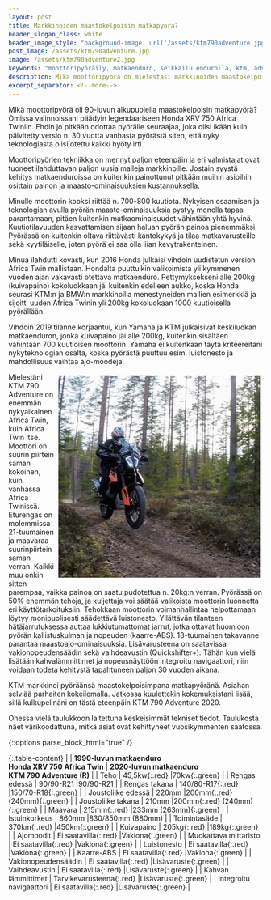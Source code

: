 ```yaml
---
layout: post
title: Markkinoiden maastokelpoisin matkapyörä?
header_slogan_class: white
header_image_style: "background-image: url('/assets/ktm790adventure.jpg');"
post_image: /assets/ktm790adventure.jpg
image: /assets/ktm790adventure2.jpg
keywords: "moottoripyöräily, matkaenduro, seikkailu endurolla, ktm, adventure, 790"
description: Mikä moottoripyörä on mielestäsi markkinoiden maastokelpoisin matkapyörä? Lue minun ajatukseni aiheesta!
excerpt_separator: <!--more-->
---
```


Mikä moottoripyörä oli 90-luvun alkupuolella maastokelpoisin matkapyörä? 
Omissa valinnoissani päädyin legendaariseen Honda XRV 750 Africa 
Twiniin. Ehdin jo pitkään odottaa pyörälle seuraajaa, joka olisi ikään 
kuin päivitetty versio n. 30 vuotta vanhasta pyörästä siten, että nyky 
teknologiasta olisi otettu kaikki hyöty irti.

<!--more-->

Moottoripyörien tekniikka on mennyt paljon eteenpäin ja eri valmistajat 
ovat tuoneet ilahduttavan paljon uusia malleja markkinoille. Jostain 
syystä kehitys matkaenduroissa on kuitenkin painottunut pitkään muihin 
asioihin osittain painon ja maasto-ominaisuuksien kustannuksella.

Minulle moottorin kooksi riittää n. 700-800 kuutiota. Nykyisen osaamisen 
ja teknologian avulla pyörän maasto-ominaisuuksia pystyy monella tapaa 
parantamaan, pitäen kuitenkin matkaominaisuudet vähintään yhtä hyvinä. 
Kuutiotilavuuden kasvattamisen sijaan haluan pyörän painoa pienemmäksi. 
Pyörässä on kuitenkin oltava riittävästi kantokykyä ja tilaa 
matkavarusteille sekä kyytiläiselle, joten pyörä ei saa olla liian 
kevytrakenteinen.

Minua ilahdutti kovasti, kun 2016 Honda julkaisi vihdoin uudistetun 
version Africa Twin mallistaan. Hondalta puuttuikin valikoimista yli 
kymmenen vuoden ajan vakavasti otettava matkaenduro. Pettymyksekseni 
alle 200kg (kuivapaino) kokoluokkaan jäi kuitenkin edelleen aukko, koska 
Honda seurasi KTM:n ja BMW:n markkinoilla menestyneiden mallien 
esimerkkiä ja sijoitti uuden Africa Twinin yli 200kg kokoluokaan 1000 
kuutioisella pyörällään.

Vihdoin 2019 tilanne korjaantui, kun Yamaha ja KTM julkaisivat 
keskiluokan matkaenduron, jonka kuivapaino jäi alle 200kg, kuitenkin 
sisältäen vähintään 700 kuutioisen moottorin. Yamaha ei kuitenkaan täytä 
kriteereitäni nykyteknologian osalta, koska pyörästä puuttuu esim. 
luistonesto ja mahdollisuus vaihtaa ajo-moodeja.

<img src="/assets/ktm790adventure2.jpg" style="float: right; padding: 5px;" />

Mielestäni KTM 790 Adventure on enemmän nykyaikainen Africa Twin, kuin 
Africa Twin itse. Moottori on suurin piirtein saman kokoinen, kuin 
vanhassa Africa Twinissä. Eturengas on molemmissa 21-tuumainen ja 
maavaraa suurinpiirtein saman verran. Kaikki muu onkin sitten  parempaa, 
vaikka painoa on saatu pudotettua n. 20kg:n verran. Pyörässä on 50% 
enemmän tehoja, ja kuljettaja voi säätää valikoista moottorin luonnetta 
eri käyttötarkoituksiin. Tehokkaan moottorin voimanhallintaa 
helpottamaan löytyy monipuolisesti säädettävä luistonesto. Yllättävän 
tilanteen hätäjarrutuksessa auttaa lukkiutumattomat jarrut, jotka 
ottavat huomioon pyörän kallistuskulman ja nopeuden (kaarre-ABS). 
18-tuumainen takavanne parantaa maastoajo-ominaisuuksia. Lisävarusteena 
on saatavissa vakionopeudensäädin sekä vaihdeavustin (Quickshifter+). 
Tähän kun vielä lisätään kahvalämmittimet ja nopeusnäyttöön integroitu 
navigaattori, niin voidaan todeta kehitystä tapahtuneen paljon 30 vuoden 
aikana.

KTM markkinoi pyöräänsä maastokelpoisimpana matkapyöränä. Asiahan 
selviää parhaiten kokeilemalla. Jatkossa kuulettekin kokemuksistani 
lisää, sillä kulkupelinäni on tästä eteenpäin KTM 790 Adventure 2020.

Ohessa vielä taulukkoon laitettuna keskeisimmät tekniset tiedot. 
Taulukosta näet värikoodattuna, mitkä asiat ovat kehittyneet 
vuosikymmenten saatossa.


{::options parse_block_html="true" /}

{:.table-content}
|                           | **1990-luvun matkaenduro<br/>Honda XRV 750 Africa Twin**   | **2020-luvun matkaenduro<br/>KTM 790 Adventure (R)**   |
| Teho                      |    <span>45,5kw</span>{:.red}            |<span>70kw</span>{:.green}                                  |
| Rengas edessä             |    90/90-R21                             |90/90-R21                                                   |
| Rengas takana             |    <span>140/80-R17</span>{:.red}        |<span>150/70-R18</span>{:.green}                            |
| Joustoliike edessä        |    220mm                                 |<span>200mm</span>{:.red} <span>(240mm)</span>{:.green}     |
| Joustoliike takana        |    210mm                                 |<span>200mm</span>{:.red} <span>(240mm)</span>{:.green}     |
| Maavara                   |    <span>215mm</span>{:.red}             |<span>233mm (263mm)</span>{:.green}                         |
| Istuinkorkeus             |    860mm                                 |830/850mm (880mm)                                           |
| Toimintasäde              |    <span>370km</span>{:.red}             |<span>450km</span>{:.green}                                 |
| Kuivapaino                |    <span>205kg</span>{:.red}             |<span>189kg</span>{:.green}                                 |
| Ajomoodit                 |    <span>Ei saatavilla</span>{:.red}     |<span>Vakiona</span>{:.green}                               |
| Muokattava mittaristo     |    <span>Ei saatavilla</span>{:.red}     |<span>Vakiona</span>{:.green}                               |
| Luistonesto               |    <span>Ei saatavilla</span>{:.red}     |<span>Vakiona</span>{:.green}                               |
| Kaarre-ABS                |    <span>Ei saatavilla</span>{:.red}     |<span>Vakiona</span>{:.green}                               |
| Vakionopeudensäädin       |    <span>Ei saatavilla</span>{:.red}     |<span>Lisävaruste</span>{:.green}                           |
| Vaihdeavustin             |    <span>Ei saatavilla</span>{:.red}     |<span>Lisävaruste</span>{:.green}                           |
| Kahvan lämmittimet        |    <span>Tarvikevarusteena</span>{:.red} |<span>Lisävaruste</span>{:.green}                           |
| Integroitu navigaattori   |    <span>Ei saatavilla</span>{:.red}     |<span>Lisävaruste</span>{:.green}                           |
